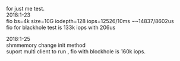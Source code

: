for just me test.   
2018:1-23   
fio  bs=4k size=10G iodepth=128   iops=12526/10ms ~~14837/8602us   
fio for blackhole test is 133k iops with 206us   

2018:1-25   
shmmemory change  init  method    
suport multi client to run ,
fio with blockhole is 160k iops.

